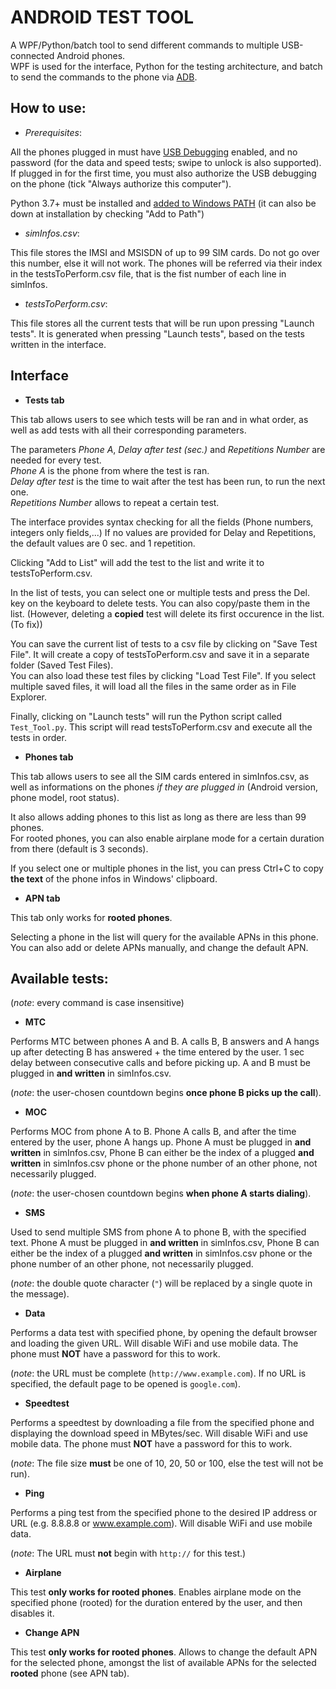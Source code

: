 ANDROID TEST TOOL  
====

A WPF/Python/batch tool to send different commands to multiple USB-connected Android phones.  
WPF is used for the interface, Python for the testing architecture, and batch to send the commands to the phone via [ADB](https://developer.android.com/studio/command-line/adb).

How to use:  
----
* *Prerequisites*:  
  
All the phones plugged in must have [USB Debugging](https://developer.android.com/studio/debug/dev-options#enable) enabled, and no password (for the data and speed tests; swipe to unlock is also supported). If plugged in for the first time, you must also authorize the USB debugging on the phone (tick "Always authorize this computer").

Python 3.7+ must be installed and [added to Windows PATH](https://superuser.com/questions/143119/how-do-i-add-python-to-the-windows-path) (it can also be down at installation by checking "Add to Path")
  
* *simInfos.csv*: 
  
This file stores the IMSI and MSISDN of up to 99 SIM cards. Do not go over this number, else it will not work. The phones will be referred via their index in the testsToPerform.csv file, that is the fist number of each line in simInfos.

* *testsToPerform.csv*:  
  
This file stores all the current tests that will be run upon pressing "Launch tests". It is generated when pressing "Launch tests", based on the tests written in the interface.  

Interface  
----
  
* **Tests tab**  
  
This tab allows users to see which tests will be ran and in what order, as well as add tests with all their corresponding parameters.  
  
The parameters *Phone A*, *Delay after test (sec.)* and *Repetitions Number* are needed for every test.  
*Phone A* is the phone from where the test is ran.  
*Delay after test* is the time to wait after the test has been run, to run the next one.  
*Repetitions Number* allows to repeat a certain test.  
  
The interface provides syntax checking for all the fields (Phone numbers, integers only fields,...)
If no values are provided for Delay and Repetitions, the default values are 0 sec. and 1 repetition.  
  
Clicking "Add to List" will add the test to the list and write it to testsToPerform.csv.  
  
In the list of tests, you can select one or multiple tests and press the Del. key on the keyboard to delete tests.
You can also copy/paste them in the list. (However, deleting a **copied** test will delete its first occurence in the list. (To fix))  
  
You can save the current list of tests to a csv file by clicking on "Save Test File".
It will create a copy of testsToPerform.csv and save it in a separate folder (Saved Test Files).  
You can also load these test files by clicking "Load Test File". If you select multiple saved files, it will load all the files in the same order as in File Explorer.  
  
Finally, clicking on "Launch tests" will run the Python script called `Test_Tool.py`. This script will read testsToPerform.csv and execute all the tests in order.  
  
* **Phones tab**  
  
This tab allows users to see all the SIM cards entered in simInfos.csv, as well as informations on the phones *if they are plugged in* (Android version, phone model, root status).  
  
It also allows adding phones to this list as long as there are less than 99 phones.  
For rooted phones, you can also enable airplane mode for a certain duration from there (default is 3 seconds).  
  
If you select one or multiple phones in the list, you can press Ctrl+C to copy **the text** of the phone infos in Windows' clipboard.  
  
* **APN tab**  

This tab only works for **rooted phones**.  
  
Selecting a phone in the list will query for the available APNs in this phone.  
You can also add or delete APNs manually, and change the default APN.  
  
  
Available tests:  
----
(*note*: every command is case insensitive)  

* **MTC**  
  
Performs MTC between phones A and B. A calls B, B answers and A hangs up after detecting B has answered + the time entered by the user.
1 sec delay between consecutive calls and before picking up. A and B must be plugged in **and written** in simInfos.csv.  
  
(*note*: the user-chosen countdown begins **once phone B picks up the call**).  

* **MOC**  
  
Performs MOC from phone A to B. Phone A calls B, and after the time entered by the user, phone A hangs up.
Phone A must be plugged in **and written** in simInfos.csv, Phone B can either be the index of a plugged **and written** in simInfos.csv phone or the
phone number of an other phone, not necessarily plugged.  
  
(*note*: the user-chosen countdown begins **when phone A starts dialing**).

*	**SMS**  
  
Used to send multiple SMS from phone A to phone B, with the specified text.
Phone A must be plugged in **and written** in simInfos.csv, Phone B can either be the index of a plugged **and written** in simInfos.csv phone or the
phone number of an other phone, not necessarily plugged.  
  
(*note*: the double quote character (`"`) will be replaced by a single quote in the message).
  
* **Data**   
  
Performs a data test with specified phone, by opening the default browser and loading the given URL. 
Will disable WiFi and use mobile data. The phone must **NOT** have a password for this to work.  
  
(*note*: the URL must be complete (`http://www.example.com`). If no URL is specified, the default page to be opened is `google.com`).
  
* **Speedtest**  
  
Performs a speedtest by downloading a file from the specified phone and displaying the download speed in MBytes/sec. 
Will disable WiFi and use mobile data. The phone must **NOT** have a password for this to work.  
  
(*note*: The file size **must** be one of 10, 20, 50 or 100, else the test will not be run).

* **Ping**  
  
Performs a ping test from the specified phone to the desired IP address or URL (e.g. 8.8.8.8 or www.example.com).
Will disable WiFi and use mobile data.  
  
(*note*: The URL must **not** begin with `http://` for this test.)

* **Airplane**  
  
This test **only works for rooted phones**. Enables airplane mode on the specified phone (rooted) for the duration entered by the user, 
and then disables it.  
  
* **Change APN**  
  
This test **only works for rooted phones**. Allows to change the default APN for the selected phone, amongst the list of available APNs for the selected **rooted** phone (see APN tab).  
  
  



